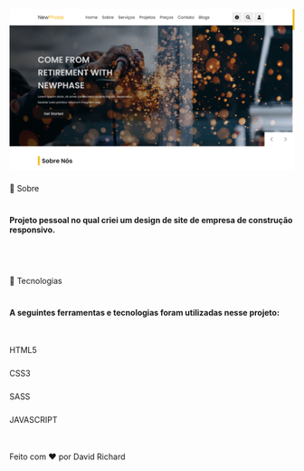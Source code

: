 <div align="center" id="top"> 
  <img src="images/read/readme.png" alt="imagem NewPhase">
</div>


<div style="padding-top:20px">
   🎯 Sobre

<h4 style="padding:20px 0;">Projeto pessoal no qual criei um design de site de empresa de construção responsivo.</h4>

</div><!--sobre-->

<div style="padding:20px 0">
   
   🚀 Tecnologias

<h4 style="padding:20px 0;">A seguintes ferramentas e tecnologias foram utilizadas nesse projeto:</h4>


<p style="padding-top:10px;">HTML5</p>

<p style="padding-top:10px;">CSS3</p>

<p style="padding-top:10px;">SASS</p>

<p style="padding-top:10px;">JAVASCRIPT</p>
 
</div>

Feito com ❤️ por David Richard